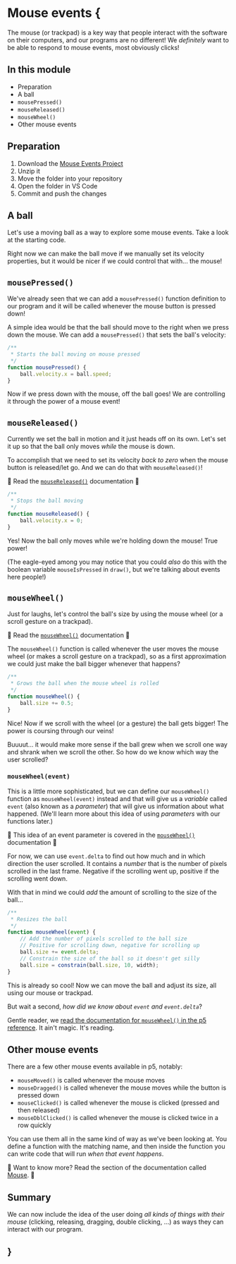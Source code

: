 # Mouse events {
   
The mouse (or trackpad) is a key way that people interact with the software on their computers, and our programs are no different! We *definitely* want to be able to respond to mouse events, most obviously clicks!

## In this module

- Preparation
- A ball
- `mousePressed()`
- `mouseReleased()`
- `mouseWheel()`
- Other mouse events

## Preparation

1. Download the [Mouse Events Project](./examples/mouse-events.zip)
2. Unzip it
3. Move the folder into your repository
4. Open the folder in VS Code
5. Commit and push the changes

## A ball

Let's use a moving ball as a way to explore some mouse events. Take a look at the starting code.

Right now we can make the ball move if we manually set its velocity properties, but it would be nicer if we could control that with... the mouse!

## `mousePressed()`
    
We've already seen that we can add a `mousePressed()` function definition to our program and it will be called whenever the mouse button is pressed down!

A simple idea would be that the ball should move to the right when we press down the mouse. We can add a `mousePressed()` that sets the ball's velocity:

```javascript
/**
 * Starts the ball moving on mouse pressed
 */
function mousePressed() {
    ball.velocity.x = ball.speed;
}
```

Now if we press down with the mouse, off the ball goes! We are controlling it through the power of a mouse event!

## `mouseReleased()`

Currently we set the ball in motion and it just heads off on its own. Let's set it up so that the ball only moves *while* the mouse is down.

To accomplish that we need to set its velocity *back to zero* when the mouse button is released/let go. And we can do that with `mouseReleased()`!

📖 Read the [`mouseReleased()`](https://p5js.org/reference/p5/mouseReleased/) documentation 📖

```javascript
/**
 * Stops the ball moving
 */
function mouseReleased() {
    ball.velocity.x = 0;
}
```

Yes! Now the ball only moves while we're holding down the mouse! True power!

(The eagle-eyed among you may notice that you could *also* do this with the boolean variable `mouseIsPressed` in `draw()`, but we're talking about events here people!)

## `mouseWheel()`

Just for laughs, let's control the ball's size by using the mouse wheel (or a scroll gesture on a trackpad).

📖 Read the [`mouseWheel()`](https://p5js.org/reference/p5/mouseWheel/) documentation 📖

The `mouseWheel()` function is called whenever the user moves the mouse wheel (or makes a scroll gesture on a trackpad), so as a first approximation we could just make the ball bigger whenever that happens?

```javascript
/**
 * Grows the ball when the mouse wheel is rolled
 */
function mouseWheel() {
    ball.size += 0.5;
}
```

Nice! Now if we scroll with the wheel (or a gesture) the ball gets bigger! The power is coursing through our veins!

Buuuut... it would make more sense if the ball grew when we scroll one way and shrank when we scroll the other. So how do we know which way the user scrolled?

### `mouseWheel(event)`

This is a little more sophisticated, but we can define our `mouseWheel()` function as `mouseWheel(event)` instead and that will give us a *variable* called `event` (also known as a *parameter*) that will give us information about what happened. (We'll learn more about this idea of using *parameters* with our functions later.)

📖 This idea of an event parameter is covered in the [`mouseWheel()`](https://p5js.org/reference/p5/mouseWheel/) documentation 📖

For now, we can use `event.delta` to find out how much and in which direction the user scrolled. It contains a *number* that is the number of pixels scrolled in the last frame. Negative if the scrolling went up, positive if the scrolling went down.

With that in mind we could *add* the amount of scrolling to the size of the ball...

```javascript
/**
 * Resizes the ball
 */
function mouseWheel(event) {
    // Add the number of pixels scrolled to the ball size
    // Positive for scrolling down, negative for scrolling up
    ball.size += event.delta;
    // Constrain the size of the ball so it doesn't get silly
    ball.size = constrain(ball.size, 10, width);
}
```

This is already so cool! Now we can move the ball and adjust its size, all using our mouse or trackpad.

But wait a second, *how did we know about `event` and `event.delta`*?

Gentle reader, we [read the documentation for `mouseWheel()` in the p5 reference](https://p5js.org/reference/p5/mouseWheel/). It ain't magic. It's reading.
    
## Other mouse events    

There are a few other mouse events available in p5, notably:

- `mouseMoved()` is called whenever the mouse moves
- `mouseDragged()` is called whenever the mouse moves while the button is pressed down
- `mouseClicked()` is called whenever the mouse is clicked (pressed and then released)
- `mouseDblClicked()` is called whenever the mouse is clicked twice in a row quickly

You can use them all in the same kind of way as we've been looking at. You define a function with the matching name, and then inside the function you can write code that will run *when that event happens*.

📖 Want to know more? Read the section of the documentation called [Mouse](https://p5js.org/reference/#IO:~:text=characters%20are%20pressed.-,Mouse,-doubleClicked()). 📖

## Summary

We can now include the idea of the user doing *all kinds of things with their mouse* (clicking, releasing, dragging, double clicking, ...) as ways they can interact with our program.

## }